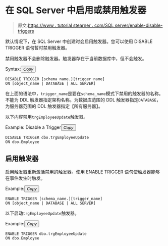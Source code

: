 # 在 SQL Server 中启用或禁用触发器

> 原文:[https://www . tutorial stearner . com/SQL server/enable-disable-triggers](https://www.tutorialsteacher.com/sqlserver/enable-disable-triggers)

默认情况下，在 SQL Server 中创建时会启用触发器。您可以使用 DISABLE TRIGGER 语句暂时禁用触发器。

禁用触发器不会删除触发器。触发器存在于当前数据库中，但不会触发。

Syntax:<button class="copy-btn pull-right" title="Copy example code">*Copy*</button> 

```
DISABLE TRIGGER [schema_name.][trigger_name] 
ON [object_name | DATABASE | ALL SERVER] 
```

在上面的语法中，`trigger_name`是要在`schema_name`模式下禁用的触发器的名称。 不能为 DDL 触发器指定架构名称。为数据库范围的 DDL 触发器指定`DATABASE`，为服务器范围的 DDL 触发器指定【所有服务器】。

以下内容禁用`trgEmployeeUpdate`触发器。

Example: Disable a Trigger<button class="copy-btn pull-right" title="Copy example code">*Copy*</button> 

```
DISABLE TRIGGER dbo.trgEmployeeUpdate
ON dbo.Employee 
```

## 启用触发器

启用触发器重新激活禁用的触发器。使用 ENABLE TRIGGER 语句使触发器能够在事件发生时触发。

Example:<button class="copy-btn pull-right" title="Copy example code">*Copy*</button> 

```
ENABLE TRIGGER [schema_name.][trigger_name] 
ON [object_name | DATABASE | ALL SERVER] 
```

以下启动`trgEmployeeUpdate`触发器。

Example:<button class="copy-btn pull-right" title="Copy example code">*Copy*</button> 

```
ENABLE TRIGGER dbo.trgEmployeeUpdate
ON dbo.Employee 
```

